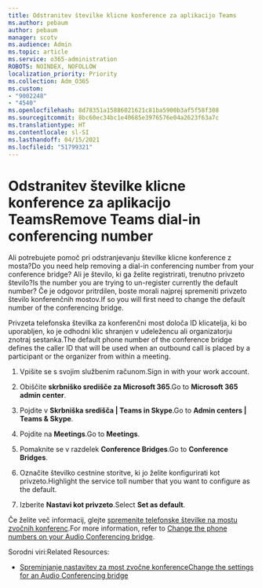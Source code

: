 ```yaml
---
title: Odstranitev številke klicne konference za aplikacijo Teams
ms.author: pebaum
author: pebaum
manager: scotv
ms.audience: Admin
ms.topic: article
ms.service: o365-administration
ROBOTS: NOINDEX, NOFOLLOW
localization_priority: Priority
ms.collection: Adm_O365
ms.custom:
- "9002248"
- "4540"
ms.openlocfilehash: 8d78351a15886021621c81ba5900b3af5f58f308
ms.sourcegitcommit: 8bc60ec34bc1e40685e3976576e04a2623f63a7c
ms.translationtype: HT
ms.contentlocale: sl-SI
ms.lasthandoff: 04/15/2021
ms.locfileid: "51799321"
---
```

# <a name="remove-teams-dial-in-conferencing-number"></a><span data-ttu-id="e7f79-102">Odstranitev številke klicne konference za aplikacijo Teams</span><span class="sxs-lookup"><span data-stu-id="e7f79-102">Remove Teams dial-in conferencing number</span></span>

<span data-ttu-id="e7f79-103">Ali potrebujete pomoč pri odstranjevanju številke klicne konference z mosta?</span><span class="sxs-lookup"><span data-stu-id="e7f79-103">Do you need help removing a dial-in conferencing number from your conference bridge?</span></span> <span data-ttu-id="e7f79-104">Ali je število, ki ga želite registrirati, trenutno privzeto število?</span><span class="sxs-lookup"><span data-stu-id="e7f79-104">Is the number you are trying to un-register currently the default number?</span></span> <span data-ttu-id="e7f79-105">Če je odgovor pritrdilen, boste morali najprej spremeniti privzeto število konferenčnih mostov.</span><span class="sxs-lookup"><span data-stu-id="e7f79-105">If so you will first need to change the default number of the conferencing bridge.</span></span>

<span data-ttu-id="e7f79-106">Privzeta telefonska številka za konferenčni most določa ID klicatelja, ki bo uporabljen, ko je odhodni klic shranjen v udeležencu ali organizatorju znotraj sestanka.</span><span class="sxs-lookup"><span data-stu-id="e7f79-106">The default phone number of the conference bridge defines the caller ID that will be used when an outbound call is placed by a participant or the organizer from within a meeting.</span></span>

1. <span data-ttu-id="e7f79-107">Vpišite se s svojim službenim računom.</span><span class="sxs-lookup"><span data-stu-id="e7f79-107">Sign in with your work account.</span></span>

2. <span data-ttu-id="e7f79-108">Obiščite **skrbniško središče za Microsoft 365**.</span><span class="sxs-lookup"><span data-stu-id="e7f79-108">Go to **Microsoft 365 admin center**.</span></span>

3. <span data-ttu-id="e7f79-109">Pojdite v **Skrbniška središča | Teams in Skype**.</span><span class="sxs-lookup"><span data-stu-id="e7f79-109">Go to **Admin centers | Teams & Skype**.</span></span>

4. <span data-ttu-id="e7f79-110">Pojdite na **Meetings**.</span><span class="sxs-lookup"><span data-stu-id="e7f79-110">Go to **Meetings**.</span></span>

5. <span data-ttu-id="e7f79-111">Pomaknite se v razdelek **Conference Bridges**.</span><span class="sxs-lookup"><span data-stu-id="e7f79-111">Go to **Conference Bridges**.</span></span>

6. <span data-ttu-id="e7f79-112">Označite številko cestnine storitve, ki jo želite konfigurirati kot privzeto.</span><span class="sxs-lookup"><span data-stu-id="e7f79-112">Highlight the service toll number that you want to configure as the default.</span></span>

7. <span data-ttu-id="e7f79-113">Izberite **Nastavi kot privzeto**.</span><span class="sxs-lookup"><span data-stu-id="e7f79-113">Select **Set as default**.</span></span>

<span data-ttu-id="e7f79-114">Če želite več informacij, glejte [spremenite telefonske številke na mostu zvočnih konferenc](https://docs.microsoft.com/microsoftteams/change-the-phone-numbers-on-your-audio-conferencing-bridge).</span><span class="sxs-lookup"><span data-stu-id="e7f79-114">For more information, refer to [Change the phone numbers on your Audio Conferencing bridge](https://docs.microsoft.com/microsoftteams/change-the-phone-numbers-on-your-audio-conferencing-bridge).</span></span>

<span data-ttu-id="e7f79-115">Sorodni viri:</span><span class="sxs-lookup"><span data-stu-id="e7f79-115">Related Resources:</span></span>

- [<span data-ttu-id="e7f79-116">Spreminjanje nastavitev za most zvočne konference</span><span class="sxs-lookup"><span data-stu-id="e7f79-116">Change the settings for an Audio Conferencing bridge</span></span>](https://docs.microsoft.com/microsoftteams/change-the-settings-for-an-audio-conferencing-bridge)
